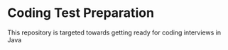# Coding Test Preparation
This repository is targeted towards getting ready for coding interviews in Java
